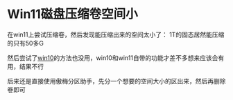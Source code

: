 # Win11磁盘压缩卷空间小

在win11上尝试压缩卷，然后发现能压缩出来的空间太小了：
1T的固态居然能压缩的只有50多G

然后尝试了[win10](../Win10/Win10系统盘可压缩卷空间小.md)的方法也没用，win10和win11自带的功能才差不多想来应该会有用，结果不行

后来还是直接使用傲梅分区助手，先分一个想要的空间大小的区出来，然后再删除卷即可
